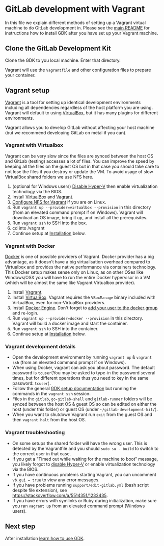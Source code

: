 # GitLab development with Vagrant

In this file we explain different methods of setting up a Vagrant
virtual machine to do GitLab development in. Please see the [main
README](../README.md#installation) for instructions how to install GDK
after you have set up your Vagrant machine.

## Clone the GitLab Development Kit

Clone the GDK to you local machine. Enter that directory.

Vagrant will use the `Vagrantfile` and other configuration files to prepare your
container.

## Vagrant setup

[Vagrant] is a tool for setting up identical development environments including
all dependencies regardless of the host platform you are using. Vagrant will
default to using [VirtualBox], but it has many plugins for different environments.

Vagrant allows you to develop GitLab without affecting your host machine (but we
recommend developing GitLab on metal if you can).

### Vagrant with Virtualbox

Vagrant can be very slow since the files are synced between the host OS and GitLab
(testing) accesses a lot of files.
You can improve the speed by keeping all the files on the guest OS but in that
case you should take care to not lose the files if you destroy or update the VM.
To avoid usage of slow VirtualBox shared folders we use NFS here.

1. (optional for Windows users) [Disable Hyper-V](https://superuser.com/a/642027/143551)
  then enable virtualization technology via the BIOS.
1. Install [VirtualBox] and [Vagrant].
1. [Configure NFS for Vagrant](https://docs.vagrantup.com/v2/synced-folders/nfs.html)
  if you are on Linux.
1. Run `vagrant up --provider=virtualbox --provision` in this directory (from an elevated
  command prompt if on Windows). Vagrant will download an OS image, bring it
  up, and install all the prerequisites.
1. Run `vagrant ssh` to SSH into the box.
1. cd into /vagrant
1. Continue setup at [Installation](https://gitlab.com/gitlab-org/gitlab-development-kit/blob/master/doc/set-up-gdk.md#develop-against-the-gitlab-project-default) below.

### Vagrant with Docker

[Docker](https://www.docker.com/) is one of possible providers of Vagrant.
Docker provider has a big advantage, as it doesn't have a big virtualisation
overhead compared to Virtualbox and provides the native performance via
containers technology. This Docker setup makes sense only on Linux, as on other
OSes like Windows/OSX you will have to run the entire Docker hypervisor in a VM
(which will be almost the same like Vagrant Virtualbox provider).

1. Install [Vagrant].
1. Install [VirtualBox]. Vagrant requires the `VBoxManage` binary included with
  VirtualBox, even for non-VirtualBox providers.
1. Install [Docker Engine]. Don't forget to [add your user to the docker group](https://docs.docker.com/install/linux/linux-postinstall/)
  and re-login.
1. Run `vagrant up --provider=docker --provision` in this directory. Vagrant will build a
  docker image and start the container.
1. Run `vagrant ssh` to SSH into the container.
1. Continue setup at [Installation](https://gitlab.com/gitlab-org/gitlab-development-kit/blob/master/doc/set-up-gdk.md#install-gdk) below.

### Vagrant development details

- Open the development environment by running `vagrant up` & `vagrant ssh`
  (from an elevated command prompt if on Windows).
- When using Docker, vagrant can ask you about password. The default password
  is `tcuser`(You may be asked to type-in the password several times, but for different operations thus you need to key in the same password: `tcuser`).
- Follow the general [GDK setup documentation](set-up-gdk.md) but running the
  commands in the `vagrant ssh` session.
- Files in the `gitlab`, `go-gitlab-shell` and `gitlab-runner` folders will be synced between the
  host OS & guest OS so can be edited on either the host (under this folder) or
  guest OS (under `~/gitlab-development-kit/`).
- When you want to shutdown Vagrant run `exit` from the guest OS and then
  `vagrant halt` from the host OS.

### Vagrant troubleshooting

- On some setups the shared folder will have the wrong user. This is detected
  by the Vagrantfile and you should `sudo su - build` to switch to the correct
  user in that case.
- If you get a "Timed out while waiting for the machine to boot" message, you
  likely forgot to [disable Hyper-V](https://superuser.com/a/642027/143551) or
  enable virtualization technology via the BIOS.
- If you have continuous problems starting Vagrant, you can uncomment
  `vb.gui = true` to view any error messages.
- If you have problems running `support/edit-gitlab.yml` (bash script despite
  file extension), see https://stackoverflow.com/a/5514351/1233435.
- If you have errors with symlinks or Ruby during initialization, make sure you
  ran `vagrant up` from an elevated command prompt (Windows users).

[Vagrant]: https://www.vagrantup.com
[VirtualBox]: https://www.virtualbox.org
[Docker Engine]: https://www.docker.com/products/docker-engine

## Next step

After installation [learn how to use GDK](./howto/README.md).
